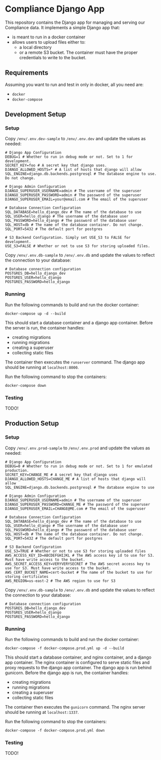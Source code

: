# Compliance Django App
This repository contains the Django app for managing and serving our Compliance data.
It implements a simple Django app that:
- is meant to run in a docker container
- allows users to upload files either to:
  - a local directory
  - or a remote S3 bucket. The container must have the proper credentials to write to the bucket.

## Requirements
Assuming you want to run and test in only in docker, all you need are:
- `docker`
- `docker-compose`

## Development Setup

### Setup
Copy `/env/.env.dev-sample` to `/env/.env.dev` and update the values as needed:
```
# Django App Configuration
DEBUG=1 # Whether to run in debug mode or not. Set to 1 for development.
SECRET_KEY=foo # A secret key that django uses.
DJANGO_ALLOWED_HOSTS=* # A list of hosts that django will allow
SQL_ENGINE=django.db.backends.postgresql # The database engine to use. Do not change.

# Django Admin Configuration
DJANGO_SUPERUSER_USERNAME=admin # The username of the superuser
DJANGO_SUPERUSER_PASSWORD=admin # The password of the superuser
DJANGO_SUPERUSER_EMAIL=your@email.com # The email of the superuser

# Database Connection Configuration
SQL_DATABASE=hello_django_dev # The name of the database to use
SQL_USER=hello_django # The username of the database user
SQL_PASSWORD=hello_django # The password of the database user
SQL_HOST=db # The name of the database container. Do not change.
SQL_PORT=5432 # The default port for postgres

# S3 Backend Configuration. Simply set USE_S3 to FALSE for development.
USE_S3=FALSE # Whether or not to use S3 for storing uploaded files.
```
Copy `/env/.env.db-sample` to `/env/.env.db` and update the values to reflect the connection to your database:
```
# Database connection configuration
POSTGRES_DB=hello_django_dev
POSTGRES_USER=hello_django
POSTGRES_PASSWORD=hello_django
```

### Running

Run the following commands to build and run the docker container:
```
docker-compose up -d --build
```
This should start a database container and a django app container.
Before the server is run, the container handles:
- creating migrations
- running migrations
- creating a superuser
- collecting static files

The container then executes the `runserver` command.
The django app should be running at `localhost:8000`.

Run the following command to stop the containers:
```
docker-compose down
```

### Testing

TODO!


## Production Setup

### Setup

Copy `/env/.env.prod-sample` to `/env/.env.prod` and update the values as needed:
```
# Django App Configuration
DEBUG=0 # Whether to run in debug mode or not. Set to 1 for emulated production.
SECRET_KEY=CHANGE_ME # A secret key that django uses
DJANGO_ALLOWED_HOSTS=CHANGE_ME # A list of hosts that django will allow
SQL_ENGINE=django.db.backends.postgresql # The database engine to use

# Django Admin Configuration
DJANGO_SUPERUSER_USERNAME=admin # The username of the superuser
DJANGO_SUPERUSER_PASSWORD=CHANGE_ME # The password of the superuser
DJANGO_SUPERUSER_EMAIL=CHANGE@ME.com # The email of the superuser

# Database Connection Configuration
SQL_DATABASE=hello_django_dev # The name of the database to use
SQL_USER=hello_django # The username of the database user
SQL_PASSWORD=hello_django # The password of the database user
SQL_HOST=db # The name of the database container. Do not change.
SQL_PORT=5432 # The default port for postgres

# S3 Backend Configuration
USE_S3=TRUE # Whether or not to use S3 for storing uploaded files
AWS_ACCESS_KEY_ID=ABCDEFGHIJKL # The AWS access key id to use for S3. Must have write access to the bucket.
AWS_SECRET_ACCESS_KEY=VERYVERYSECRET # The AWS secret access key to use for S3. Must have write access to the bucket.
AWS_CERT_BUCKET_NAME=cert-bucket # The name of the bucket to use for storing certificates
AWS_REGION=us-east-2 # The AWS region to use for S3
```

Copy `/env/.env.db-sample` to `/env/.env.db` and update the values to reflect the connection to your database:
```
# Database connection configuration
POSTGRES_DB=hello_django_dev
POSTGRES_USER=hello_django
POSTGRES_PASSWORD=hello_django
```

### Running

Run the following commands to build and run the docker container:
```
docker-compose -f docker-compose.prod.yml up -d --build
```
This should start a database container, and nginx container, and a django app container.
The nginx container is configured to serve static files and proxy requests to the django app container.
The django app is run behind gunicorn.
Before the django app is run, the container handles:
- creating migrations
- running migrations
- creating a superuser
- collecting static files

The container then executes the `gunicorn` command.
The nginx server should be running at `localhost:1337`.

Run the following command to stop the containers:
```
docker-compose -f docker-compose.prod.yml down
```

### Testing

TODO!


